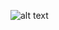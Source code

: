 ![alt text](https://upload.wikimedia.org/wikipedia/commons/thumb/5/5a/Composite_UML_class_diagram_%28fixed%29.svg/1600px-Composite_UML_class_diagram_%28fixed%29.svg.png)
